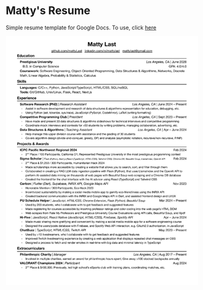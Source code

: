 # Matty's Resume

Simple resume template for Google Docs. To use, click [here](https://docs.google.com/document/d/1ySPbahzbSHgs4SDk4r3oAm9JJRg_aN2Dv0wNRXKNq8Y/edit?usp=sharing)

![Matty Last Resume](<Matty Last Resume.png>)